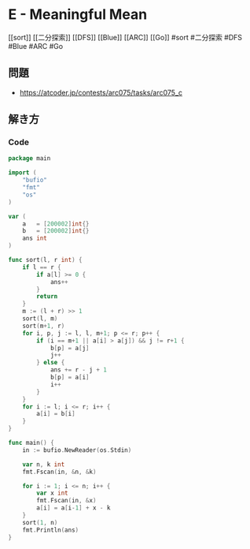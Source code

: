 # E - Meaningful Mean
[[sort]] [[二分探索]] [[DFS]] [[Blue]] [[ARC]] [[Go]]
#sort #二分探索 #DFS #Blue #ARC #Go 

## 問題
- https://atcoder.jp/contests/arc075/tasks/arc075_c

## 解き方
### Code
```go
package main

import (
	"bufio"
	"fmt"
	"os"
)

var (
	a   = [200002]int{}
	b   = [200002]int{}
	ans int
)

func sort(l, r int) {
	if l == r {
		if a[l] >= 0 {
			ans++
		}
		return
	}
	m := (l + r) >> 1
	sort(l, m)
	sort(m+1, r)
	for i, p, j := l, l, m+1; p <= r; p++ {
		if (i == m+1 || a[i] > a[j]) && j != r+1 {
			b[p] = a[j]
			j++
		} else {
			ans += r - j + 1
			b[p] = a[i]
			i++
		}
	}
	for i := l; i <= r; i++ {
		a[i] = b[i]
	}
}

func main() {
	in := bufio.NewReader(os.Stdin)

	var n, k int
	fmt.Fscan(in, &n, &k)

	for i := 1; i <= n; i++ {
		var x int
		fmt.Fscan(in, &x)
		a[i] = a[i-1] + x - k
	}
	sort(1, n)
	fmt.Println(ans)
}
```